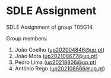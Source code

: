 # SDLE Assignment

SDLE Assignment of group T05G14.

Group members:

1. João Coelho (<up202004846@up.pt>)
2. João Mota (<up202108677@up.pt>)
3. Pedro Lima (<up20218806@up.pt>)
4. António Rego (<up202108666@up.pt>)
